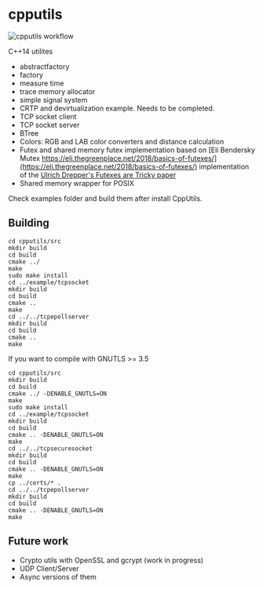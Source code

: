 # cpputils
![cpputils workflow](https://github.com/yangosoft/cpputils/actions/workflows/cpp.yml/badge.svg)

C++14 utilites 


* abstractfactory
* factory
* measure time 
* trace memory allocator
* simple signal system
* CRTP and devirtualization example. Needs to be completed.
* TCP socket client
* TCP socket server
* BTree
* Colors: RGB and LAB color converters and distance calculation
* Futex and shared memory futex implementation based on [Eli Bendersky Mutex https://eli.thegreenplace.net/2018/basics-of-futexes/](https://eli.thegreenplace.net/2018/basics-of-futexes/) implementation of the [Ulrich Drepper's Futexes are Tricky paper](https://www.akkadia.org/drepper/futex.pdf)
* Shared memory wrapper for POSIX

Check examples folder and build them after install CppUtils.


## Building

~~~~
cd cpputils/src
mkdir build
cd build
cmake ../
make
sudo make install
cd ../example/tcpsocket
mkdir build
cd build
cmake ..
make
cd ../../tcpepollserver
mkdir build
cd build
cmake ..
make
~~~~

If you want to compile with GNUTLS >= 3.5

~~~~
cd cpputils/src
mkdir build
cd build
cmake ../ -DENABLE_GNUTLS=ON
make
sudo make install
cd ../example/tcpsocket
mkdir build
cd build
cmake .. -DENABLE_GNUTLS=ON
make
cd ../../tcpsecuresocket
mkdir build
cd build
cmake .. -DENABLE_GNUTLS=ON
make
cp ../certs/* .
cd ../../tcpepollserver
mkdir build
cd build
cmake .. -DENABLE_GNUTLS=ON
make
~~~~



## Future work
* Crypto utils with OpenSSL and gcrypt (work in progress)
* UDP Client/Server
* Async versions of them
